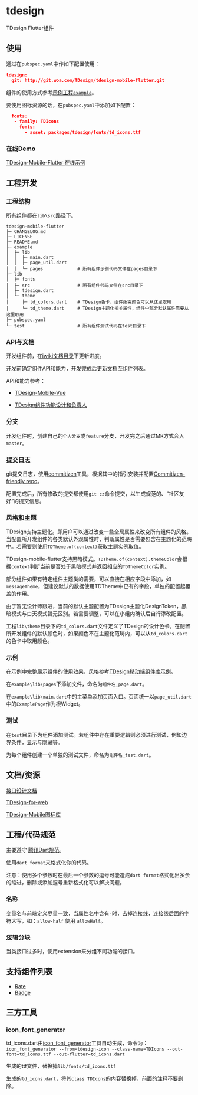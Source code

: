 # tdesign

TDesign Flutter组件

## 使用

通过在`pubspec.yaml`中作如下配置使用：

``` json
tdesign:
  git: http://git.woa.com/TDesign/tdesign-mobile-flutter.git
```

组件的使用方式参考[示例工程`example`](https://git.code.oa.com/TDesign/tdesign-mobile-flutter/tree/master/example)。

要使用图标资源的话，在`pubspec.yaml`中添加如下配置：

``` json
  fonts:
   - family: TDIcons
     fonts:
       - asset: packages/tdesign/fonts/td_icons.ttf
```

### 在线Demo

[TDesign-Mobile-Flutter 在线示例](http://tdflutter.woa.com:8085/)



## 工程开发

### 工程结构

所有组件都在`lib\src`路径下。

```
tdesign-mobile-flutter
├─ CHANGELOG.md
├─ LICENSE
├─ README.md
├─ example
│  ├─ lib
│  │  ├─ main.dart
│  │  ├─ page_util.dart
│  │  └─ pages             # 所有组件示例代码文件在pages目录下
├─ lib
│  ├─ fonts
│  ├─ src                  # 所有组件代码文件在src目录下
│  ├─ tdesign.dart
│  └─ theme
│     ├─ td_colors.dart    # TDesign色卡，组件所需颜色可以从这里取用
│     └─ td_theme.dart     # TDesign主题化相关属性，组件中部分默认属性需要从这里取用
├─ pubspec.yaml
└─ test                    # 所有组件测试代码在test目录下

```

### API与文档

开发组件前，在[iwiki文档目录](https://iwiki.woa.com/pages/viewpage.action?pageId=829685123)下更新进度。

开发前确定组件API和能力，开发完成后更新文档至组件列表。

API和能力参考：

- [TDesign-Mobile-Vue](https://ty.tdesign.woa.com/vue-mobile/components/readme)

- [TDesign组件功能设计和负责人](https://docs.qq.com/sheet/DWmViVlNvU3p2VHZs?tab=6mdwpj)
### 分支

开发组件时，创建自己的`个人分支`或`feature`分支，开发完之后通过MR方式合入`master`。

### 提交日志

git提交日志，使用[commitizen](https://github.com/commitizen/cz-cli)工具，根据其中的指引安装并配置[Commitizen-friendly repo](https://github.com/commitizen/cz-cli#making-your-repo-commitizen-friendly)。

配置完成后，所有修改的提交都使用`git cz`命令提交，以生成规范的、“社区友好”的提交信息。

### 风格和主题

TDesign支持主题化。即用户可以通过改变一些全局属性来改变所有组件的风格。当配置所开发组件的各类默认外观属性时，判断属性是否需要包含在主题化的范畴中。若需要则使用`TDTheme.of(context)`获取主题实例取值。

TDesign-mobile-flutter支持黑暗模式。`TDTheme.of(context).themeColor`会根据`context`判断当前是否处于黑暗模式并返回相应的`TDThemeColor`实例。

部分组件如果有特定组件主题类的需要，可以直接在相应字段中添加，如`messageTheme`，但建议默认的数据使用TDTheme中已有的字段，单独的配置起覆盖的作用。

由于暂无设计师跟进，当前的默认主题配置为TDesign主题化DesignToken，黑暗模式与白天模式暂无区别。若需要调整，可以在小组内确认后自行添改配置。

工程`lib\theme`目录下的`td_colors.dart`文件定义了TDesign的设计色卡。在配置所开发组件的默认颜色时，如果颜色不在主题化范畴内，可以从`td_colors.dart`的色卡中取用颜色。

### 示例

在示例中完整展示组件的使用效果，风格参考[TDesign移动端组件库示例](http://tdesign.woa.com/vue-mobile/components/badge)。

在`example\lib\pages`下添加文件，命名为`组件名_page.dart`。

在`example\lib\main.dart`中的主菜单添加页面入口。页面统一以`page_util.dart`中的`ExamplePage`作为根Widget。

### 测试

在`test`目录下为组件添加测试。若组件中存在重要逻辑则必须进行测试，例如边界条件，显示与隐藏等。

为每个组件创建一个单独的测试文件，命名为`组件名_test.dart`。



## 文档/资源

[接口设计文档](https://docs.qq.com/sheet/DWmViVlNvU3p2VHZs?tab=6mdwpj)

[TDesign-for-web](https://www.figma.com/file/UghlEiQXZogyPvx1XDMMyx/TDesign-for-web?node-id=729%3A9)

[TDesign-Mobile图标库](http://bkicon.oa.com/resource/project/95/detail)



## 工程/代码规范

主要遵守 [腾讯Dart规范](https://git.code.oa.com/standards/dart)。

使用`dart format`来格式化你的代码。

注意：使用多个参数时在最后一个参数的逗号可能造成`dart format`格式化出多余的缩进，删除或添加逗号重新格式化可以解决问题。

### 名称

变量名与前端定义尽量一致，当属性名中含有`-`时，去掉连接线，连接线后面的字符大写，如：`allow-half` 使用 `allowHalf`。

### 逻辑分块

当类接口过多时，使用extension来分组不同功能的接口。




## 支持组件列表

- [Rate](http://tdesign.woa.com/vue-mobile/components/rate)
- [Badge](http://tdesign.woa.com/vue-mobile/components/badge)



## 三方工具

### icon_font_generator

td_icons.dart由[icon_font_generator](https://pub.dev/packages/icon_font_generator)工具自动生成，命令为：`icon_font_generator --from=tdesign-icon --class-name=TDIcons --out-font=td_icons.ttf --out-flutter=td_icons.dart`

生成的ttf文件，替换掉`lib/fonts/td_icons.ttf`

生成的`td_icons.dart`，将其`class TDIcons`的内容替换掉，前面的注释不要删除。
